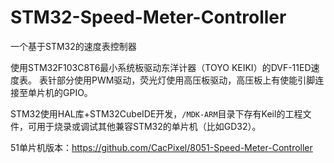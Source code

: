 # STM32-Speed-Meter-Controller
一个基于STM32的速度表控制器

使用STM32F103C8T6最小系统板驱动东洋计器（TOYO KEIKI）的DVF-11ED速度表。
表针部分使用PWM驱动，荧光灯使用高压板驱动，高压板上有使能引脚连接至单片机的GPIO。

STM32使用HAL库+STM32CubeIDE开发，`/MDK-ARM`目录下存有Keil的工程文件，可用于烧录或调试其他兼容STM32的单片机（比如GD32）。

51单片机版本：https://github.com/CacPixel/8051-Speed-Meter-Controller
